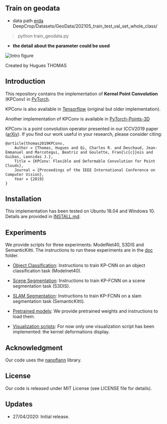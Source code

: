 ## Train on geodata

- data path
[erda](https://sid.erda.dk/cgi-sid/ls.py?share_id=AQVJvwJd1J)  DeepCrop/Datasets/GeoData/202105_train_test_val_set_whole_class/  

> python train_geodata.py

- **the detail about the parameter could be used**



![Intro figure](https://github.com/HuguesTHOMAS/KPConv-PyTorch/blob/master/doc/Github_intro.png)

Created by Hugues THOMAS

## Introduction

This repository contains the implementation of **Kernel Point Convolution** (KPConv) in [PyTorch](https://pytorch.org/).

KPConv is also available in [Tensorflow](https://github.com/HuguesTHOMAS/KPConv) (original but older implementation).

Another implementation of KPConv is available in [PyTorch-Points-3D](https://github.com/nicolas-chaulet/torch-points3d)
 
KPConv is a point convolution operator presented in our ICCV2019 paper ([arXiv](https://arxiv.org/abs/1904.08889)). If you find our work useful in your 
research, please consider citing:

```
@article{thomas2019KPConv,
    Author = {Thomas, Hugues and Qi, Charles R. and Deschaud, Jean-Emmanuel and Marcotegui, Beatriz and Goulette, Fran{\c{c}}ois and Guibas, Leonidas J.},
    Title = {KPConv: Flexible and Deformable Convolution for Point Clouds},
    Journal = {Proceedings of the IEEE International Conference on Computer Vision},
    Year = {2019}
}
```

## Installation

This implementation has been tested on Ubuntu 18.04 and Windows 10. Details are provided in [INSTALL.md](./INSTALL.md).


## Experiments

We provide scripts for three experiments: ModelNet40, S3DIS and SemanticKitti. The instructions to run these 
experiments are in the [doc](./doc) folder.

* [Object Classification](./doc/object_classification_guide.md): Instructions to train KP-CNN on an object classification
 task (Modelnet40).
 
* [Scene Segmentation](./doc/scene_segmentation_guide.md): Instructions to train KP-FCNN on a scene segmentation 
 task (S3DIS).
 
* [SLAM Segmentation](./doc/slam_segmentation_guide.md): Instructions to train KP-FCNN on a slam segmentation 
 task (SemanticKitti).
 
* [Pretrained models](./doc/pretrained_models_guide.md): We provide pretrained weights and instructions to load them.
 
* [Visualization scripts](./doc/visualization_guide.md): For now only one visualization script has been implemented: 
the kernel deformations display.

## Acknowledgment

Our code uses the <a href="https://github.com/jlblancoc/nanoflann">nanoflann</a> library.

## License
Our code is released under MIT License (see LICENSE file for details).

## Updates
* 27/04/2020: Initial release.

